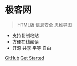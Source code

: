 

# 极客网

>HTML版 信息安全 思维导图


* 支持复制粘贴
* 方便在线阅读
* 开源 共享 平等 自由

[GitHub](https://github.com/cn9eek/cn9eek.github.io/)
[Get Started](#mindmap)


